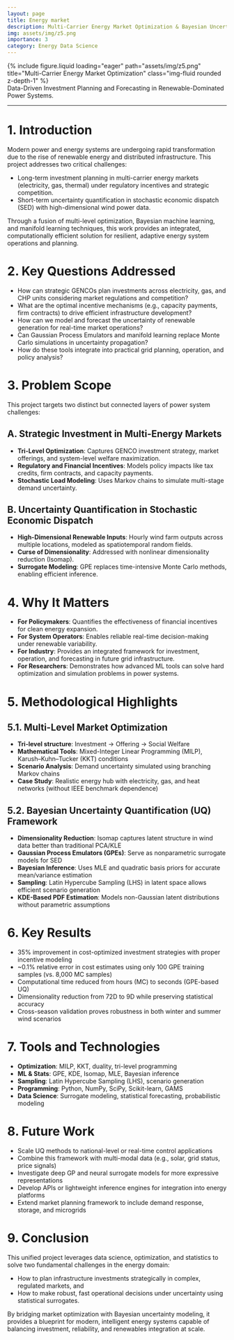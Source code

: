 ```yaml
---
layout: page
title: Energy market
description: Multi-Carrier Energy Market Optimization & Bayesian Uncertainty Quantification
img: assets/img/z5.png
importance: 3
category: Energy Data Science
---
```


<!-- ### **Case Study: Multi-Carrier Energy Market Optimization** -->

<div class="row justify-content-sm-center">
  <div class="col-sm-8 mt-3 mt-md-0">
    {% include figure.liquid loading="eager" path="assets/img/z5.png" title="Multi-Carrier Energy Market Optimization" class="img-fluid rounded z-depth-1" %}
  </div>
</div>
<div class="caption">
    Data-Driven Investment Planning and Forecasting in Renewable-Dominated Power Systems.
</div>

---

# 1. Introduction

Modern power and energy systems are undergoing rapid transformation due to the rise of renewable energy and distributed infrastructure. This project addresses two critical challenges:

- Long-term investment planning in multi-carrier energy markets (electricity, gas, thermal) under regulatory incentives and strategic competition.
- Short-term uncertainty quantification in stochastic economic dispatch (SED) with high-dimensional wind power data.

Through a fusion of multi-level optimization, Bayesian machine learning, and manifold learning techniques, this work provides an integrated, computationally efficient solution for resilient, adaptive energy system operations and planning.

# 2. Key Questions Addressed

- How can strategic GENCOs plan investments across electricity, gas, and CHP units considering market regulations and competition?
- What are the optimal incentive mechanisms (e.g., capacity payments, firm contracts) to drive efficient infrastructure development?
- How can we model and forecast the uncertainty of renewable generation for real-time market operations?
- Can Gaussian Process Emulators and manifold learning replace Monte Carlo simulations in uncertainty propagation?
- How do these tools integrate into practical grid planning, operation, and policy analysis?

# 3. Problem Scope

This project targets two distinct but connected layers of power system challenges:

## A. Strategic Investment in Multi-Energy Markets

- **Tri-Level Optimization**: Captures GENCO investment strategy, market offerings, and system-level welfare maximization.
- **Regulatory and Financial Incentives**: Models policy impacts like tax credits, firm contracts, and capacity payments.
- **Stochastic Load Modeling**: Uses Markov chains to simulate multi-stage demand uncertainty.

## B. Uncertainty Quantification in Stochastic Economic Dispatch

- **High-Dimensional Renewable Inputs**: Hourly wind farm outputs across multiple locations, modeled as spatiotemporal random fields.
- **Curse of Dimensionality**: Addressed with nonlinear dimensionality reduction (Isomap).
- **Surrogate Modeling**: GPE replaces time-intensive Monte Carlo methods, enabling efficient inference.

# 4. Why It Matters

- **For Policymakers**: Quantifies the effectiveness of financial incentives for clean energy expansion.
- **For System Operators**: Enables reliable real-time decision-making under renewable variability.
- **For Industry**: Provides an integrated framework for investment, operation, and forecasting in future grid infrastructure.
- **For Researchers**: Demonstrates how advanced ML tools can solve hard optimization and simulation problems in power systems.

# 5. Methodological Highlights

## 5.1. Multi-Level Market Optimization

- **Tri-level structure**: Investment → Offering → Social Welfare
- **Mathematical Tools**: Mixed-Integer Linear Programming (MILP), Karush–Kuhn–Tucker (KKT) conditions
- **Scenario Analysis**: Demand uncertainty simulated using branching Markov chains
- **Case Study**: Realistic energy hub with electricity, gas, and heat networks (without IEEE benchmark dependence)

## 5.2. Bayesian Uncertainty Quantification (UQ) Framework

- **Dimensionality Reduction**: Isomap captures latent structure in wind data better than traditional PCA/KLE
- **Gaussian Process Emulators (GPEs)**: Serve as nonparametric surrogate models for SED
- **Bayesian Inference**: Uses MLE and quadratic basis priors for accurate mean/variance estimation
- **Sampling**: Latin Hypercube Sampling (LHS) in latent space allows efficient scenario generation
- **KDE-Based PDF Estimation**: Models non-Gaussian latent distributions without parametric assumptions

# 6. Key Results

- 35% improvement in cost-optimized investment strategies with proper incentive modeling
- ~0.1% relative error in cost estimates using only 100 GPE training samples (vs. 8,000 MC samples)
- Computational time reduced from hours (MC) to seconds (GPE-based UQ)
- Dimensionality reduction from 72D to 9D while preserving statistical accuracy
- Cross-season validation proves robustness in both winter and summer wind scenarios

# 7. Tools and Technologies

- **Optimization**: MILP, KKT, duality, tri-level programming
- **ML & Stats**: GPE, KDE, Isomap, MLE, Bayesian inference
- **Sampling**: Latin Hypercube Sampling (LHS), scenario generation
- **Programming**: Python, NumPy, SciPy, Scikit-learn, GAMS
- **Data Science**: Surrogate modeling, statistical forecasting, probabilistic modeling

# 8. Future Work

- Scale UQ methods to national-level or real-time control applications
- Combine this framework with multi-modal data (e.g., solar, grid status, price signals)
- Investigate deep GP and neural surrogate models for more expressive representations
- Develop APIs or lightweight inference engines for integration into energy platforms
- Extend market planning framework to include demand response, storage, and microgrids

# 9. Conclusion

This unified project leverages data science, optimization, and statistics to solve two fundamental challenges in the energy domain:

- How to plan infrastructure investments strategically in complex, regulated markets, and
- How to make robust, fast operational decisions under uncertainty using statistical surrogates.

By bridging market optimization with Bayesian uncertainty modeling, it provides a blueprint for modern, intelligent energy systems capable of balancing investment, reliability, and renewables integration at scale.
